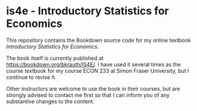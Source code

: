 # is4e - Introductory Statistics for Economics

This repository contains the Bookdown source code for my online textbook
*Introductory Statistics for Economics*.

The book itself is currently published at https://bookdown.org/bkrauth/IS4E/.
I have used it several times as the course textbook for my course
ECON 233 at Simon Fraser University, but I continue to revise it.

Other instructors are welcome to use the book in their courses, but are
strongly advised to contact me first so that I can inform you of any
substantive changes to the content.
